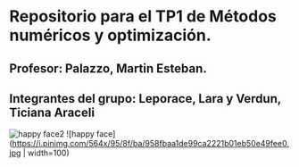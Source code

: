 # Repositorio para el TP1 de Métodos numéricos y optimización.
## Profesor: Palazzo, Martin Esteban. 
## Integrantes del grupo: Leporace, Lara y Verdun, Ticiana Araceli

![happy face2](https://p.kindpng.com/picc/s/111-1110791_ironicmeme-ironic-png-sunglasses-emoji-smileyface-ironic-meme.png) ![happy face](https://i.pinimg.com/564x/95/8f/ba/958fbaa1de99ca2221b01eb50e49fee0.jpg | width=100)
